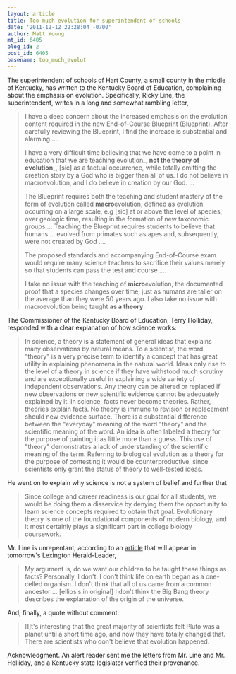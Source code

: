 ```yaml
---
layout: article
title: Too much evolution for superintendent of schools
date: '2011-12-12 22:28:04 -0700'
author: Matt Young
mt_id: 6405
blog_id: 2
post_id: 6405
basename: too_much_evolut
---
```

The superintendent of schools of Hart County, a small county in the middle of Kentucky, has written to the Kentucky Board of Education, complaining about the emphasis on evolution. Specifically, Ricky Line, the superintendent, writes in a long and somewhat rambling letter,

> I have a deep concern about the increased emphasis on the evolution content required in the new End-of-Course Blueprint (Blueprint). After carefully reviewing the Blueprint, I find the increase is substantial and alarming ....
> 
> I have a very difficult time believing that we have come to a point in education that we are teaching evolution_**, not the theory of evolution**_, \[sic\] as a factual occurrence, while totally omitting the creation story by a God who is bigger than all of us. I do not believe in macroevolution, and I do believe in creation by our God. ...
> 
> The Blueprint requires both the teaching and student mastery of the form of evolution called **macro**evolution, defined as evolution occurring on a large scale, e.g \[sic\] at or above the level of species, over geologic time, resulting in the formation of new taxonomic groups.... Teaching the Blueprint requires students to believe that humans ... evolved from primates such as apes and, subsequently, were not created by God ....
> 
> The proposed standards and accompanying End-of-Course exam would require many science teachers to sacrifice their values merely so that students can pass the test and course ....
> 
> I take no issue with the teaching of **micro**evolution, the documented proof that a species changes over time, just as humans are taller on the average than they were 50 years ago. I also take no issue with macroevolution being taught **as a theory**.

The Commissioner of the Kentucky Board of Education, Terry Holliday, responded with a clear explanation of how science works:

> In science, a theory is a statement of general ideas that explains many observations by natural means. To a scientist, the word "theory" is a very precise term to identify a concept that has great utility in explaining phenomena in the natural world. Ideas only rise to the level of a theory in science if they have withstood much scrutiny and are exceptionally useful in explaining a wide variety of independent observations. Any theory can be altered or replaced if new observations or new scientific evidence cannot be adequately explained by it. In science, facts never become theories. Rather, theories explain facts. No theory is immune to revision or replacement should new evidence surface. There is a substantial difference between the "everyday" meaning of the word "theory" and the scientific meaning of the word. An idea is often labeled a theory for the purpose of painting it as little more than a guess. This use of "theory" demonstrates a lack of understanding of the scientific meaning of the term. Referring to biological evolution as a theory for the purpose of contesting it would be counterproductive, since scientists only grant the status of theory to well-tested ideas.


He went on to explain why science is not a system of belief and further that

> Since college and career readiness is our goal for all students, we would be doing them a disservice by denying them the opportunity to learn science concepts required to obtain that goal. Evolutionary theory is one of the foundational components of modern biology, and it most certainly plays a significant part in college biology coursework.

Mr. Line is unrepentant; according to an [article](http://www.kentucky.com/2011/12/12/1992514/kentuckys-plan-for-biology-tests.html) that will appear in tomorrow's Lexington Herald-Leader,

> My argument is, do we want our children to be taught these things as facts? Personally, I don't.  I don't think life on earth began as a one-celled organism. I don't think that all of us came from a common ancestor ... \[ellipsis in original\] I don't think the Big Bang theory describes the explanation of the origin of the universe.

And, finally, a quote without comment:

> \[I\]t's interesting that the great majority of scientists felt Pluto was a planet until a short time ago, and now they have totally changed that. There are scientists who don't believe that evolution happened.

Acknowledgment. An alert reader sent me the letters from Mr. Line and Mr. Holliday, and a Kentucky state legislator verified their provenance.
